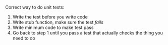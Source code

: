 Correct way to do unit tests:

1. Write the test before you write code
2. Write stub function, make sure the test *fails*
3. Write minimum code to make test pass
4. Go back to step 1 until you pass a test that actually checks the thing you need to do
